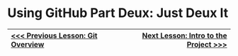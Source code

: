 # Using GitHub Part Deux: Just Deux It








|[<<< Previous Lesson: Git Overview](./lesson_05_git_overview.md)|[Next Lesson: Intro to the Project >>>](./lesson_07_intro_to_the_project.md)|
|:--|--:|
